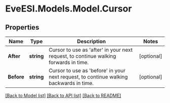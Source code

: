 # EveESI.Models.Model.Cursor

## Properties

Name | Type | Description | Notes
------------ | ------------- | ------------- | -------------
**After** | **string** | Cursor to use as &#39;after&#39; in your next request, to continue walking forwards in time. | [optional] 
**Before** | **string** | Cursor to use as &#39;before&#39; in your next request, to continue walking backwards in time. | [optional] 

[[Back to Model list]](../README.md#documentation-for-models) [[Back to API list]](../README.md#documentation-for-api-endpoints) [[Back to README]](../README.md)

